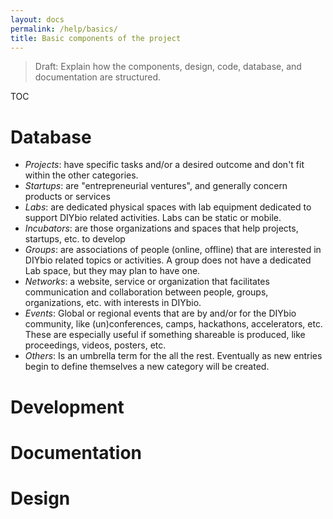 ```yaml
---
layout: docs
permalink: /help/basics/
title: Basic components of the project
---
```


> Draft: Explain how the components, design, code, database, and documentation are structured.

TOC

# Database
- *Projects*: have specific tasks and/or a desired outcome and don't fit within the other categories.
- *Startups*: are "entrepreneurial ventures", and generally concern products or services
- *Labs*: are dedicated physical spaces with lab equipment dedicated to support DIYbio related activities. Labs can be static or mobile.
- *Incubators*: are those organizations and spaces that help projects, startups, etc. to develop
- *Groups*: are associations of people (online, offline) that are interested in DIYbio related topics or activities. A group does not have a dedicated Lab space, but they may plan to have one.
- *Networks*: a website, service or organization that facilitates communication and collaboration between people, groups, organizations, etc. with interests in DIYbio.
- *Events*: Global or regional events that are by and/or for the DIYbio community, like (un)conferences, camps, hackathons, accelerators, etc. These are especially useful if something shareable is produced, like proceedings, videos, posters, etc.
- *Others*: Is an umbrella term for the all the rest. Eventually as new entries begin to define themselves a new category will be created.

# Development

# Documentation

# Design
